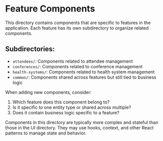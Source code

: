 # Feature Components

This directory contains components that are specific to features in the application. Each feature has its own subdirectory to organize related components.

## Subdirectories:

-   `attendees/`: Components related to attendee management
-   `conferences/`: Components related to conference management
-   `health-systems/`: Components related to health system management
-   `common/`: Components shared across features but still tied to business logic

When adding new components, consider:

1. Which feature does this component belong to?
2. Is it specific to one entity type or shared across multiple?
3. Does it contain business logic specific to a feature?

Components in this directory are typically more complex and stateful than those in the UI directory. They may use hooks, context, and other React patterns to manage state and behavior.
